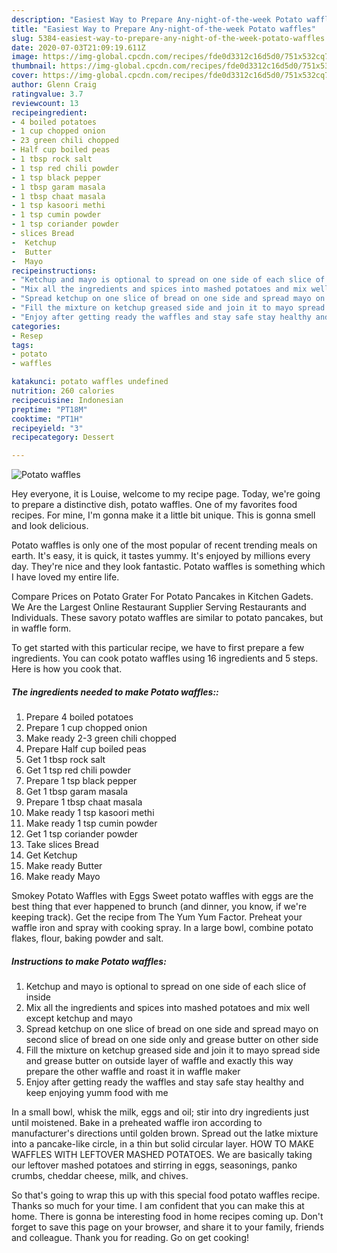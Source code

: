 ```yaml
---
description: "Easiest Way to Prepare Any-night-of-the-week Potato waffles"
title: "Easiest Way to Prepare Any-night-of-the-week Potato waffles"
slug: 5384-easiest-way-to-prepare-any-night-of-the-week-potato-waffles
date: 2020-07-03T21:09:19.611Z
image: https://img-global.cpcdn.com/recipes/fde0d3312c16d5d0/751x532cq70/potato-waffles-recipe-main-photo.jpg
thumbnail: https://img-global.cpcdn.com/recipes/fde0d3312c16d5d0/751x532cq70/potato-waffles-recipe-main-photo.jpg
cover: https://img-global.cpcdn.com/recipes/fde0d3312c16d5d0/751x532cq70/potato-waffles-recipe-main-photo.jpg
author: Glenn Craig
ratingvalue: 3.7
reviewcount: 13
recipeingredient:
- 4 boiled potatoes
- 1 cup chopped onion
- 23 green chili chopped
- Half cup boiled peas
- 1 tbsp rock salt
- 1 tsp red chili powder
- 1 tsp black pepper
- 1 tbsp garam masala
- 1 tbsp chaat masala
- 1 tsp kasoori methi
- 1 tsp cumin powder
- 1 tsp coriander powder
- slices Bread
-  Ketchup
-  Butter
-  Mayo
recipeinstructions:
- "Ketchup and mayo is optional to spread on one side of each slice of inside"
- "Mix all the ingredients and spices into mashed potatoes and mix well except ketchup and mayo"
- "Spread ketchup on one slice of bread on one side and spread mayo on second slice of bread on one side only and grease butter on other side"
- "Fill the mixture on ketchup greased side and join it to mayo spread side and grease butter on outside layer of waffle and exactly this way prepare the other waffle and roast it in waffle maker"
- "Enjoy after getting ready the waffles and stay safe stay healthy and keep enjoying yumm food with me"
categories:
- Resep
tags:
- potato
- waffles

katakunci: potato waffles undefined
nutrition: 260 calories
recipecuisine: Indonesian
preptime: "PT18M"
cooktime: "PT1H"
recipeyield: "3"
recipecategory: Dessert

---
```



![Potato waffles](https://img-global.cpcdn.com/recipes/fde0d3312c16d5d0/751x532cq70/potato-waffles-recipe-main-photo.jpg)

Hey everyone, it is Louise, welcome to my recipe page. Today, we're going to prepare a distinctive dish, potato waffles. One of my favorites food recipes. For mine, I'm gonna make it a little bit unique. This is gonna smell and look delicious.

Potato waffles is only one of the most popular of recent trending meals on earth. It's easy, it is quick, it tastes yummy. It's enjoyed by millions every day. They're nice and they look fantastic. Potato waffles is something which I have loved my entire life.

Compare Prices on Potato Grater For Potato Pancakes in Kitchen Gadets. We Are the Largest Online Restaurant Supplier Serving Restaurants and Individuals. These savory potato waffles are similar to potato pancakes, but in waffle form.


To get started with this particular recipe, we have to first prepare a few ingredients. You can cook potato waffles using 16 ingredients and 5 steps. Here is how you cook that.

##### The ingredients needed to make Potato waffles::

1. Prepare 4 boiled potatoes
1. Prepare 1 cup chopped onion
1. Make ready 2-3 green chili chopped
1. Prepare Half cup boiled peas
1. Get 1 tbsp rock salt
1. Get 1 tsp red chili powder
1. Prepare 1 tsp black pepper
1. Get 1 tbsp garam masala
1. Prepare 1 tbsp chaat masala
1. Make ready 1 tsp kasoori methi
1. Make ready 1 tsp cumin powder
1. Get 1 tsp coriander powder
1. Take slices Bread
1. Get  Ketchup
1. Make ready  Butter
1. Make ready  Mayo


Smokey Potato Waffles with Eggs Sweet potato waffles with eggs are the best thing that ever happened to brunch (and dinner, you know, if we&#39;re keeping track). Get the recipe from The Yum Yum Factor. Preheat your waffle iron and spray with cooking spray. In a large bowl, combine potato flakes, flour, baking powder and salt. 

##### Instructions to make Potato waffles:

1. Ketchup and mayo is optional to spread on one side of each slice of inside
1. Mix all the ingredients and spices into mashed potatoes and mix well except ketchup and mayo
1. Spread ketchup on one slice of bread on one side and spread mayo on second slice of bread on one side only and grease butter on other side
1. Fill the mixture on ketchup greased side and join it to mayo spread side and grease butter on outside layer of waffle and exactly this way prepare the other waffle and roast it in waffle maker
1. Enjoy after getting ready the waffles and stay safe stay healthy and keep enjoying yumm food with me


In a small bowl, whisk the milk, eggs and oil; stir into dry ingredients just until moistened. Bake in a preheated waffle iron according to manufacturer&#39;s directions until golden brown. Spread out the latke mixture into a pancake-like circle, in a thin but solid circular layer. HOW TO MAKE WAFFLES WITH LEFTOVER MASHED POTATOES. We are basically taking our leftover mashed potatoes and stirring in eggs, seasonings, panko crumbs, cheddar cheese, milk, and chives. 

So that's going to wrap this up with this special food potato waffles recipe. Thanks so much for your time. I am confident that you can make this at home. There is gonna be interesting food in home recipes coming up. Don't forget to save this page on your browser, and share it to your family, friends and colleague. Thank you for reading. Go on get cooking!
